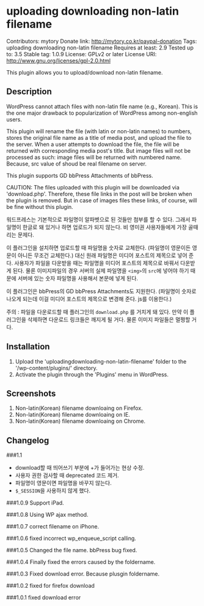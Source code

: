 uploading downloading non-latin filename
========================================

Contributors: mytory
Donate link: http://mytory.co.kr/paypal-donation
Tags: uploading downloading non-latin filename
Requires at least: 2.9
Tested up to: 3.5
Stable tag: 1.0.9
License: GPLv2 or later
License URI: http://www.gnu.org/licenses/gpl-2.0.html

This plugin allows you to upload/download non-latin filename.

Description
-----------

WordPress cannot attach files with non-latin file name (e.g., Korean). This is the one major drawback to popularization of WordPress among non-english users.

This plugin will rename the file (with latin or non-latin names) to numbers, stores the original file name as a title of media post, and upload the file to the server. When a user attempts to download the file, the file will be returned with corresponding media post's title. But image files will not be processed as such: image files will be returned with numbered name. Because, src value of shoud be real filename on server.

This plugin supports GD bbPress Attachments of bbPress.

CAUTION: The files uploaded with this plugin will be downloaded via 'download.php'. Therefore, these file links in the post will be broken when the plugin is removed. But in case of images files these links, of course, will be fine without this plugin.

워드프레스는 기본적으로 파일명이 알파벳으로 된 것들만 첨부를 할 수 있다. 그래서 파일명이 한글로 돼 있거나 하면 업로드가 되지 않는다. 비 영미권 사용자들에게 가장 골때리는 문제다.

이 플러그인을 설치하면 업로드할 때 파일명을 숫자로 교체한다. (파일명이 영문이든 영문이 아니든 무조건 교체한다.) 대신 원래 파일명은 미디어 포스트의 제목으로 넣어 준다. 사용자가 파일을 다운받을 때는 파일명을 미디어 포스트의 제목으로 바꿔서 다운받게 된다. 물론 이미지파일의 경우 서버의 실제 파일명을 `<img>`의 `src`에 넣어야 하기 때문에 서버에 있는 숫자 파일명을 사용해서 본문에 넣게 된다.

이 플러그인은 bbPress의 GD bbPress Attachments도 지원한다. (파일명이 숫자로 나오게 되는데 이걸 미디어 포스트의 제목으로 변경해 준다. js를 이용한다.)

주의 : 파일을 다운로드할 때 플러그인의 `download.php` 를 거치게 돼 있다. 만약 이 플러그인을 삭제하면 다운로드 링크들은 깨지게 될 거다. 물론 이미지 파일들은 멀쩡할 거다.

Installation
------------

1. Upload the 'uploadingdownloading-non-latin-filename' folder to the '/wp-content/plugins/' directory. 
1. Activate the plugin through the 'Plugins' menu in WordPress.

Screenshots
-----------

1. Non-latin(Korean) filename downloaing on Firefox.
1. Non-latin(Korean) filename downloaing on IE.
1. Non-latin(Korean) filename downloaing on Chrome.

Changelog
---------

###1.1
* download할 때 띄어쓰기 부분에 +가 들어가는 현상 수정.
* 사용자 권한 검사할 때 deprecated 코드 제거.
* 파일명이 영문이면 파일명을 바꾸지 않는다.
* `$_SESSION`을 사용하지 않게 했다.

###1.0.9
Support iPad.

###1.0.8
Using WP ajax method.

###1.0.7
correct filename on iPhone.

###1.0.6
fixed incorrect wp_enqueue_script calling.

###1.0.5
Changed the file name. bbPress bug fixed.

###1.0.4
Finally fixed the errors caused by the foldername.

###1.0.3
Fixed download error. Because plusgin foldername. 

###1.0.2
fixed for firefox download

###1.0.1
fixed download error